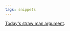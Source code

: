 ```yaml
---
tags: snippets
---
```


[Today's straw man argument](http://code.alexreisner.com/articles/vim-heresy.html).
